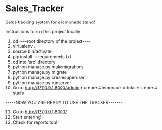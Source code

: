 # Sales_Tracker
Sales tracking system for a lemonade stand!

Instructions to run this project locally

1. cd ----root directory of the project----
2. virtualenv .
3. source bin/activate
4. pip install –r requirements.txt
5. cd into ‘src’ directory
6. python manage.py makemigrations
7. python manage.py migrate
8. python manage.py createsuperuser
9. python manage.py runserver
10. Go to http://127.0.0.1:8000/admin
   • create 4 lemonade drinks
   • create 4 staffs
   
-----NOW YOU ARE READY TO USE THE TRACKER-------

11. Go to http://127.0.0.1:8000/
12. Start entering!!
13. Check for reports too!!

